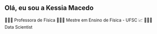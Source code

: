 ## Olá, eu sou a Kessia Macedo

👩🏻‍🏫 Professora de Física
👩🏻‍🔬 Mestre em Ensino de Física - UFSC
📈 👩🏻‍💻 Data Scientist 

